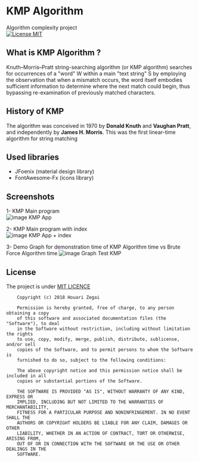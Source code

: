 # KMP Algorithm
Algorithm complexity project
<br />
[![License MIT](https://img.shields.io/badge/license-MIT-blue.svg)](https://github.com/HouariZegai/TP-Master1/blob/master/LICENSE)
## What is KMP Algorithm ?
Knuth–Morris–Pratt string-searching algorithm (or KMP algorithm) searches for occurrences of a "word" W within a main "text string" S by employing the observation that when a mismatch occurs, the word itself embodies sufficient information to determine where the next match could begin, thus bypassing re-examination of previously matched characters. 
## History of KMP
The algorithm was conceived in 1970 by <b>Donald Knuth</b> and <b>Vaughan Pratt</b>, and independently by <b>James H. Morris</b>. This was the first linear-time algorithm for string matching
## Used libraries
<ul>
  <li>JFoenix (material design library)</li>
  <li>FontAwesome-Fx (icons library)</li>
</ul>

## Screenshots
1- KMP Main program<br />
<img src="https://github.com/HouariZegai/TP-Master1/blob/master/CA/Project/screenshot/kmp_image.PNG" alt="image KMP App" />

2- KMP Main program with index<br />
<img src="https://github.com/HouariZegai/TP-Master1/blob/master/CA/Project/screenshot/kmp_image_with_index.PNG" alt="image KMP App + index" />

3- Demo Graph for demonstration time of KMP Algorithm time vs Brute Force Algorithm time
<img src="https://github.com/HouariZegai/TP-Master1/blob/master/CA/Project/screenshot/graphTimesOfAlgos.PNG" alt="image Graph Test KMP" />




## License
The project is under [MIT LICENCE](https://github.com/HouariZegai/TP-Master1/blob/master/LICENSE) 

        Copyright (c) 2018 Houari Zegai

        Permission is hereby granted, free of charge, to any person obtaining a copy
        of this software and associated documentation files (the "Software"), to deal
        in the Software without restriction, including without limitation the rights
        to use, copy, modify, merge, publish, distribute, sublicense, and/or sell
        copies of the Software, and to permit persons to whom the Software is
        furnished to do so, subject to the following conditions:

        The above copyright notice and this permission notice shall be included in all
        copies or substantial portions of the Software.

        THE SOFTWARE IS PROVIDED "AS IS", WITHOUT WARRANTY OF ANY KIND, EXPRESS OR
        IMPLIED, INCLUDING BUT NOT LIMITED TO THE WARRANTIES OF MERCHANTABILITY,
        FITNESS FOR A PARTICULAR PURPOSE AND NONINFRINGEMENT. IN NO EVENT SHALL THE
        AUTHORS OR COPYRIGHT HOLDERS BE LIABLE FOR ANY CLAIM, DAMAGES OR OTHER
        LIABILITY, WHETHER IN AN ACTION OF CONTRACT, TORT OR OTHERWISE, ARISING FROM,
        OUT OF OR IN CONNECTION WITH THE SOFTWARE OR THE USE OR OTHER DEALINGS IN THE
        SOFTWARE.
